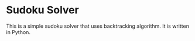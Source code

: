 # Sudoku Solver
This is a simple sudoku solver that uses backtracking algorithm. It is written in Python.